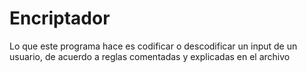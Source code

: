 # Encriptador
Lo que este programa hace es codificar o descodificar un input de un usuario, de acuerdo a reglas comentadas y explicadas en el archivo
